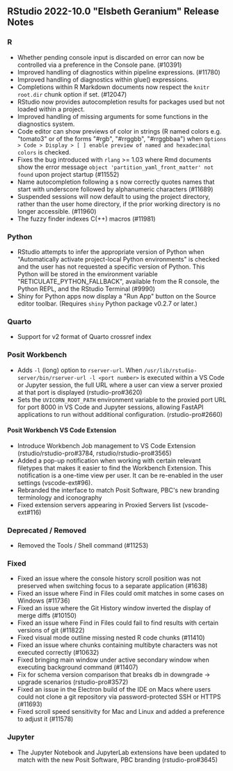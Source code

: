 
## RStudio 2022-10.0 "Elsbeth Geranium" Release Notes

### R

* Whether pending console input is discarded on error can now be controlled via a preference in the Console pane. (#10391)
* Improved handling of diagnostics within pipeline expressions. (#11780)
* Improved handling of diagnostics within glue() expressions.
* Completions within R Markdown documents now respect the `knitr` `root.dir` chunk option if set. (#12047)
* RStudio now provides autocompletion results for packages used but not loaded within a project.
* Improved handling of missing arguments for some functions in the diagnostics system.
* Code editor can show previews of color in strings (R named colors e.g. "tomato3" or of the forms "#rgb", "#rrggbb", "#rrggbbaa")
  when `Options > Code > Display > [ ] enable preview of named and hexadecimal colors` is checked. 
* Fixes the bug introduced with `rlang` >= 1.03 where Rmd documents show the error message `object 'partition_yaml_front_matter' not found` upon project startup (#11552)
* Name autocompletion following a `$` now correctly quotes names that start with underscore followed by alphanumeric characters (#11689)
* Suspended sessions will now default to using the project directory, rather than the user home directory, if the prior working directory is no longer accessible. (#11960)
* The fuzzy finder indexes C(++) macros (#11981)
  
### Python

- RStudio attempts to infer the appropriate version of Python when "Automatically activate project-local Python environments" is checked and the user has not requested a specific version of Python. This Python will be stored in the environment variable "RETICULATE_PYTHON_FALLBACK", available from the R console, the Python REPL, and the RStudio Terminal (#9990)
- Shiny for Python apps now display a "Run App" button on the Source editor toolbar. (Requires `shiny` Python package v0.2.7 or later.)

### Quarto

- Support for v2 format of Quarto crossref index

### Posit Workbench

- Adds `-l` (long) option to `rserver-url`. When `/usr/lib/rstudio-server/bin/rserver-url -l <port number>` is executed within a VS Code or Jupyter session, the full URL where a user can view a server proxied at that port is displayed (rstudio-pro#3620)
- Sets the `UVICORN_ROOT_PATH` environment variable to the proxied port URL for port 8000 in VS Code and Jupyter sessions, allowing FastAPI applications to run without additional configuration. (rstudio-pro#2660)

#### Posit Workbench VS Code Extension

- Introduce Workbench Job management to VS Code Extension (rstudio/rstudio-pro#3784, rstudio/rstudio-pro#3565)
- Added a pop-up notification when working with certain relevant filetypes that makes it easier to find the Workbench Extension. This notification is a one-time view per user. It can be re-enabled in the user settings (vscode-ext#96).
- Rebranded the interface to match Posit Software, PBC's new branding terminology and iconography
- Fixed extension servers appearing in Proxied Servers list (vscode-ext#116)

### Deprecated / Removed

- Removed the Tools / Shell command (#11253)

### Fixed

- Fixed an issue where the console history scroll position was not preserved when switching focus to a separate application (#1638)
- Fixed an issue where Find in Files could omit matches in some cases on Windows (#11736)
- Fixed an issue where the Git History window inverted the display of merge diffs (#10150)
- Fixed an issue where Find in Files could fail to find results with certain versions of git (#11822)
- Fixed visual mode outline missing nested R code chunks (#11410)
- Fixed an issue where chunks containing multibyte characters was not executed correctly (#10632)
- Fixed bringing main window under active secondary window when executing background command (#11407)
- Fix for schema version comparison that breaks db in downgrade -> upgrade scenarios (rstudio-pro#3572)
- Fixed an issue in the Electron build of the IDE on Macs where users could not clone a git repository via password-protected SSH or HTTPS (#11693)
- Fixed scroll speed sensitivity for Mac and Linux and added a preference to adjust it (#11578)

### Jupyter

* The Jupyter Notebook and JupyterLab extensions have been updated to match with the new Posit Software, PBC branding (rstudio-pro#3645)
